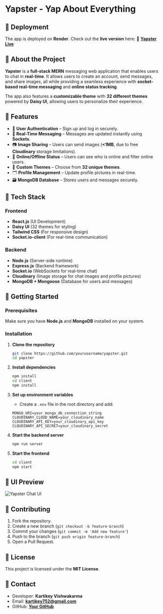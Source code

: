 # Yapster - Yap About Everything

## 🚀 Deployment
The app is deployed on **Render**. Check out the **live version** here:
🔗 **[Yapster Live](https://yapster-yap-about-everything.onrender.com)**


## 🚀 About the Project
**Yapster** is a **full-stack MERN** messaging web application that enables users to chat in **real-time**. It allows users to create an account, send messages, and share images, all while providing a seamless experience with **socket-based real-time messaging** and **online status tracking**. 

The app also features a **customizable theme** with **32 different themes** powered by **Daisy UI**, allowing users to personalize their experience. 

## 🌟 Features
- 🔹 **User Authentication** – Sign up and log in securely.
- 📩 **Real-Time Messaging** – Messages are updated instantly using **Sockets**.
- 📷 **Image Sharing** – Users can send images (**<1MB**, due to free **Cloudinary** storage limitations).
- 👥 **Online/Offline Status** – Users can see who is online and filter online users.
- 🎨 **Custom Themes** – Choose from **32 unique themes**.
- 🗂️ **Profile Management** – Update profile pictures in real-time.
- 🗃️ **MongoDB Database** – Stores users and messages securely.

## 📂 Tech Stack
### Frontend
- **React.js** (UI Development)
- **Daisy UI** (32 themes for styling)
- **Tailwind CSS** (For responsive design)
- **Socket.io-client** (For real-time communication)

### Backend
- **Node.js** (Server-side runtime)
- **Express.js** (Backend framework)
- **Socket.io** (WebSockets for real-time chat)
- **Cloudinary** (Image storage for chat images and profile pictures)
- **MongoDB + Mongoose** (Database for users and messages)

## 🎯 Getting Started
### Prerequisites
Make sure you have **Node.js** and **MongoDB** installed on your system.

### Installation
1. **Clone the repository**
   ```sh
   git clone https://github.com/yourusername/yapster.git
   cd yapster
   ```

2. **Install dependencies**
   ```sh
   npm install
   cd client
   npm install
   ```

3. **Set up environment variables**
   - Create a `.env` file in the root directory and add:
   ```env
   MONGO_URI=your_mongo_db_connection_string
   CLOUDINARY_CLOUD_NAME=your_cloudinary_name
   CLOUDINARY_API_KEY=your_cloudinary_api_key
   CLOUDINARY_API_SECRET=your_cloudinary_secret
   ```

4. **Start the backend server**
   ```sh
   npm run server
   ```

5. **Start the frontend**
   ```sh
   cd client
   npm start
   ```

## 🎨 UI Preview
![Yapster Chat UI](https://your-chat-ui-image-url.com)

## 🤝 Contributing
1. Fork the repository.
2. Create a new branch (`git checkout -b feature-branch`)
3. Commit your changes (`git commit -m 'Add new feature'`)
4. Push to the branch (`git push origin feature-branch`)
5. Open a Pull Request.

## 📜 License
This project is licensed under the **MIT License**.

## 📧 Contact
- Developer: **Kartikey Vishwakarma**
- Email: **kartikey752@gmail.com**
- GitHub: **[Your GitHub](https://github.com/KARTIKEY752)**
